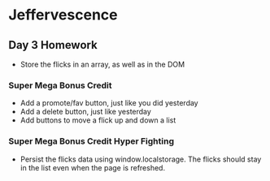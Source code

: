# Jeffervescence

## Day 3 Homework

* Store the flicks in an array, as well as in the DOM

### Super Mega Bonus Credit

* Add a promote/fav button, just like you did yesterday
* Add a delete button, just like yesterday
* Add buttons to move a flick up and down a list

### Super Mega Bonus Credit Hyper Fighting

* Persist the flicks data using window.localstorage. The flicks should stay in the list even when the page is refreshed.
